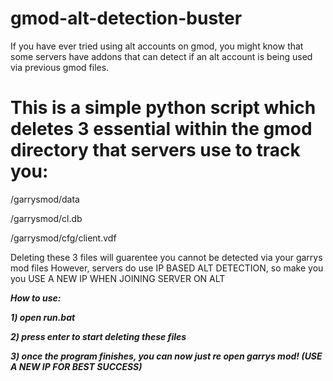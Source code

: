 # gmod-alt-detection-buster

If you have ever tried using alt accounts on gmod, you might know that some servers have addons that can detect if an alt account is being used via previous gmod files.
# This is a simple python script which deletes 3 essential within the gmod directory that servers use to track you:

/garrysmod/data 

/garrysmod/cl.db

/garrysmod/cfg/client.vdf

Deleting these 3 files will guarentee you cannot be detected via your garrys mod files
However, servers do use IP BASED ALT DETECTION, so make you you USE A NEW IP WHEN JOINING SERVER ON ALT

***How to use:***

***1) open run.bat***


***2) press enter to start deleting these files***


***3) once the program finishes, you can now just re open garrys mod! (USE A NEW IP FOR BEST SUCCESS)***

